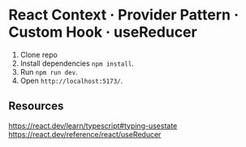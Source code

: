 # React Context · Provider Pattern · Custom Hook · useReducer

1. Clone repo
2. Install dependencies `npm install`.
3. Run `npm run dev`.
4. Open `http://localhost:5173/`.


## Resources
https://react.dev/learn/typescript#typing-usestate
https://react.dev/reference/react/useReducer
